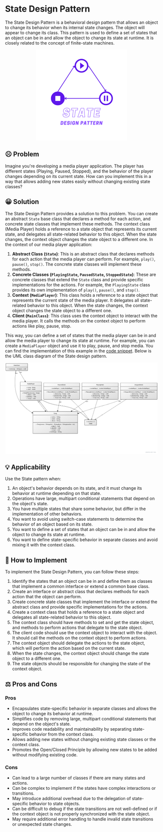 # State Design Pattern

The State Design Pattern is a behavioral design pattern that allows an object to change its behavior when its internal state changes. The object will appear to change its class. This pattern is used to define a set of states that an object can be in and allow the object to change its state at runtime. It is closely related to the concept of finite-state machines.

<p align="center">
    <img src="./image/state.png" height=300 weight=300 alt="State Design Pattern"></img>
</p>

## ☹️ Problem

Imagine you're developing a media player application. The player has different states (Playing, Paused, Stopped), and the behavior of the player changes depending on its current state. How can you implement this in a way that allows adding new states easily without changing existing state classes?

## 😀 Solution

The State Design Pattern provides a solution to this problem. You can create an abstract `State` base class that declares a method for each action, and concrete state classes that implement these methods. The context class (Media Player) holds a reference to a state object that represents its current state, and delegates all state-related behavior to this object. When the state changes, the context object changes the state object to a different one. In the context of our media player application:

1. **Abstract Class (`State`)**: This is an abstract class that declares methods for each action that the media player can perform. For example, `play()`, `pause()`, `stop()`. The concrete state classes will implement these methods.
2. **Concrete Classes (`PlayingState`, `PausedState`, `StoppedState`)**: These are concrete classes that extend the `State` class and provide specific implementations for the actions. For example, the `PlayingState` class provides its own implementation of `play()`, `pause()`, and `stop()`.
3. **Context (`MediaPlayer`)**: This class holds a reference to a state object that represents the current state of the media player. It delegates all state-related behavior to this object. When the state changes, the context object changes the state object to a different one.
4. **Client (`MainClass`)**: This class uses the context object to interact with the media player. It calls the methods on the context object to perform actions like play, pause, stop.

This way, you can define a set of states that the media player can be in and allow the media player to change its state at runtime. For example, you can create a `MediaPlayer` object and use it to play, pause, and stop media. You can find the implementation of this example in the [code snippet](./src). Below is the UML class diagram of the State design pattern.

<p align="center">
    <img src="./image/uml_diagram.jpg" height=300 weight=300 alt="uml diagram"></img>
</p>

## 💡 Applicability

Use the State pattern when:

1. An object's behavior depends on its state, and it must change its behavior at runtime depending on that state.
2. Operations have large, multipart conditional statements that depend on the object's state.
3. You have multiple states that share some behavior, but differ in the implementation of other behaviors.
4. You want to avoid using switch-case statements to determine the behavior of an object based on its state.
5. You want to define a set of states that an object can be in and allow the object to change its state at runtime.
6. You want to define state-specific behavior in separate classes and avoid mixing it with the context class.

## 📝 How to Implement

To implement the State Design Pattern, you can follow these steps:

1. Identify the states that an object can be in and define them as classes that implement a common interface or extend a common base class.
2. Create an interface or abstract class that declares methods for each action that the object can perform.
3. Create concrete state classes that implement the interface or extend the abstract class and provide specific implementations for the actions.
4. Create a context class that holds a reference to a state object and delegates all state-related behavior to this object.
5. The context class should have methods to set and get the state object, and methods to perform actions that delegate to the state object.
6. The client code should use the context object to interact with the object. It should call the methods on the context object to perform actions.
7. The context object should delegate the actions to the state object, which will perform the action based on the current state.
8. When the state changes, the context object should change the state object to a different one.
9. The state objects should be responsible for changing the state of the context object.

## ⚖️ Pros and Cons

### Pros

- Encapsulates state-specific behavior in separate classes and allows the object to change its behavior at runtime.
- Simplifies code by removing large, multipart conditional statements that depend on the object's state.
- Improves code readability and maintainability by separating state-specific behavior from the context class.
- Allows adding new states without changing existing state classes or the context class.
- Promotes the Open/Closed Principle by allowing new states to be added without modifying existing code.

### Cons

- Can lead to a large number of classes if there are many states and actions.
- Can be complex to implement if the states have complex interactions or transitions.
- May introduce additional overhead due to the delegation of state-specific behavior to state objects.
- Can be difficult to debug if the state transitions are not well-defined or if the context object is not properly synchronized with the state object.
- May require additional error handling to handle invalid state transitions or unexpected state changes.
